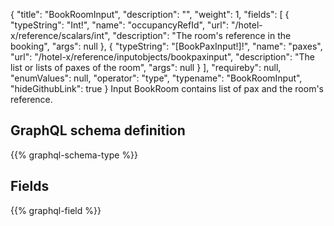{
  "title": "BookRoomInput",
  "description": "",
  "weight": 1,
  "fields": [
    {
      "typeString": "Int!",
      "name": "occupancyRefId",
      "url": "/hotel-x/reference/scalars/int",
      "description": "The room's reference in the booking",
      "args": null
    },
    {
      "typeString": "[BookPaxInput!]!",
      "name": "paxes",
      "url": "/hotel-x/reference/inputobjects/bookpaxinput",
      "description": "The list or lists of paxes of the room",
      "args": null
    }
  ],
  "requireby": null,
  "enumValues": null,
  "operator": "type",
  "typename": "BookRoomInput",
  "hideGithubLink": true
}
Input BookRoom contains list of pax and the room's reference.
## GraphQL schema definition

{{% graphql-schema-type %}}

## Fields

{{% graphql-field %}}

